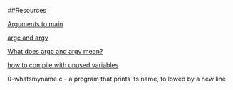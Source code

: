 ##Resources

[Arguments to main](https://publications.gbdirect.co.uk//c_book/chapter10/arguments_to_main.html)

[argc and argv](http://crasseux.com/books/ctutorial/argc-and-argv.html)

[What does argc and argv mean?](https://www.youtube.com/watch?v=aP1ijjeZc24)

[how to compile with unused variables](https://www.ibm.com/docs/en/ztpf/2021?topic=warnings-unused-variables-functions)

0-whatsmyname.c - a program that prints its name, followed by a new line
